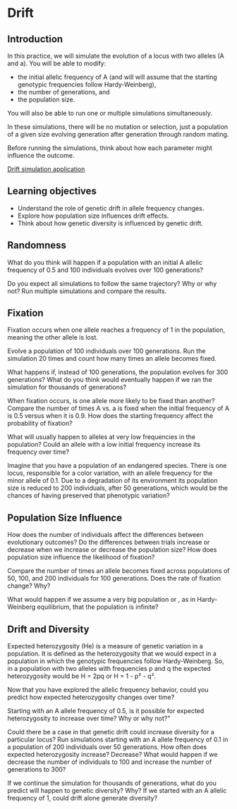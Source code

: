 # Drift

## Introduction

In this practice, we will simulate the evolution of a locus with two alleles (A and a).
You will be able to modify:

- the initial allelic frequency of A (and will will assume that the starting genotypic frequencies follow Hardy-Weinberg),
- the number of generations, and
- the population size.

You will also be able to run one or multiple simulations simultaneously.

In these simulations, there will be no mutation or selection, just a population of a given size evolving generation after generation through random mating.

Before running the simulations, think about how each parameter might influence the outcome. 

[Drift simulation application](<https://bioinf.comav.upv.es/pop_lab/simple_drift/>)

## Learning objectives

- Understand the role of genetic drift in allele frequency changes.
- Explore how population size influences drift effects.
- Think about how genetic diversity is influenced by genetic drift.

## Randomness

What do you think will happen if a population with an initial A allelic frequency of 0.5 and 100 individuals evolves over 100 generations?

Do you expect all simulations to follow the same trajectory? Why or why not? Run multiple simulations and compare the results.

## Fixation

Fixation occurs when one allele reaches a frequency of 1 in the population, meaning the other allele is lost.

Evolve a population of 100 individuals over 100 generations.
Run the simulation 20 times and count how many times an allele becomes fixed.

What happens if, instead of 100 generations, the population evolves for 300 generations?
What do you think would eventually happen if we ran the simulation for thousands of generations?

When fixation occurs, is one allele more likely to be fixed than another?
Compare the number of times A vs. a is fixed when the initial frequency of A is 0.5 versus when it is 0.9. How does the starting frequency affect the probability of fixation?

What will usually happen to alleles at very low frequencies in the population?
Could an allele with a low initial frequency increase its frequency over time?

Imagine that you have a population of an endangered species.
There is one locus, responsible for a color variation, with an allele frequency for the minor allele of 0.1.
Due to a degradation of its environment its population size is reduced to 200 individuals, after 50 generations, which would be the chances of having preserved that phenotypic variation?

## Population Size Influence

How does the number of individuals affect the differences between evolutionary outcomes?
Do the differences between trials increase or decrease when we increase or decrease the population size?
How does population size influence the likelihood of fixation?

Compare the number of times an allele becomes fixed across populations of 50, 100, and 200 individuals for 100 generations. Does the rate of fixation change? Why?

What would happen if we assume a very big population or , as in Hardy-Weinberg equilibrium, that the population is infinite?

## Drift and Diversity

Expected heterozygosity (He) is a measure of genetic variation in a population. It is defined as the heterozygosity that we would expect in a population in which the genotypic frequencies follow Hardy-Weinberg. So, in a population with two alleles with frequencies p and q the expected heterozygosity would be H = 2pq or H = 1 - p² - q².

Now that you have explored the allelic frequency behavior, could you predict how expected heterozygosity changes over time?

Starting with an A allele frequency of 0.5, is it possible for expected heterozygosity to increase over time? Why or why not?"

Could there be a case in that genetic drift could increase diversity for a particular locus?
Run simulations starting with an A allele frequency of 0.1 in a population of 200 individuals over 50 generations. How often does expected heterozygosity increase? Decrease?
What would happen if we decrease the number of individuals to 100 and increase the number of generations to 300?

If we continue the simulation for thousands of generations, what do you predict will happen to genetic diversity? Why?
If we started with an A allelic frequency of 1, could drift alone generate diversity?
